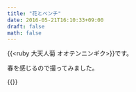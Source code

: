 ```yaml
---
title: "花とベンチ"
date: 2016-05-21T16:10:33+09:00
draft: false
math: false
---
```


{{<ruby 大天人菊 オオテンニンギク>}}です。

春を感じるので撮ってみました。

{{<fancybox text="オオテンニンギク" src="IMG_20160520_173949.jpg">}}